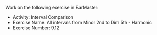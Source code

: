 Work on the following exercise in EarMaster:
- Activity: Interval Comparison
- Exercise Name: All intervals from Minor 2nd to Dim 5th - Harmonic
- Exercise Number: 9.12
